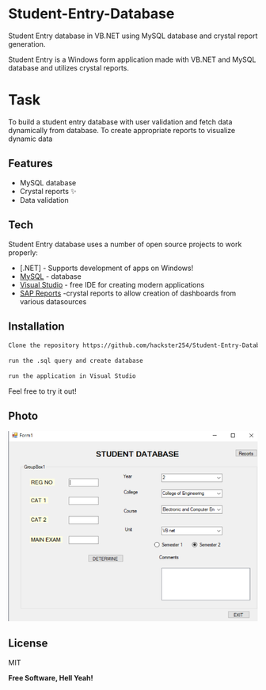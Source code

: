 # Student-Entry-Database
Student Entry database in VB.NET using MySQL database and crystal report generation.

Student Entry is a Windows form application made with VB.NET and MySQL database and utilizes crystal reports.

# Task
To build a student entry database with user validation and fetch data dynamically from database. To create appropriate reports to visualize dynamic data


## Features

- MySQL database
- Crystal reports ✨
- Data validation



## Tech

Student Entry database uses a number of open source projects to work properly:

- [.NET] - Supports development of apps on Windows!
- [MySQL](https://www.mysql.com/downloads/) - database
- [Visual Studio](https://visualstudio.microsoft.com/) - free IDE for creating modern applications
- [SAP Reports](https://www.crystalreports.com/download/) -crystal reports to allow creation of dashboards from various datasources



## Installation
```sh
Clone the repository https://github.com/hackster254/Student-Entry-Database.git
```
```sh
run the .sql query and create database
```
```sh
run the application in Visual Studio
```



Feel free to try it out!

## Photo
![Screenshot](form.png)


## License

MIT

**Free Software, Hell Yeah!**

[//]: # (These are reference links used in the body of this note and get stripped out when the markdown processor does its job. There is no need to format nicely because it shouldn't be seen. Thanks SO - http://stackoverflow.com/questions/4823468/store-comments-in-markdown-syntax)



